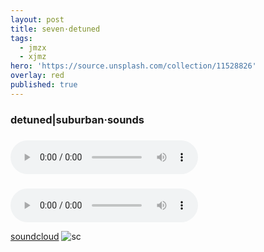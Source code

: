 ```yaml
---
layout: post
title: seven·detuned
tags:
  - jmzx
  - xjmz
hero: 'https://source.unsplash.com/collection/11528826'
overlay: red
published: true
---
```

###  detuned|suburban·sounds
<div class="cont">
<h3></h3>
</div>
<audio class="audio" controls="controls">
<source type="audio/mpeg" src="https://www.jmzx.uk/uploads/audio/A-102-In-a-day.mp3?_=1">
</audio>

<div class="cont">
<h3></h3>
</div>
<audio class="audio" controls="controls"><source type="audio/mpeg" src="https://www.jmzx.uk/uploads/audio/B-In-a-dayz.mp3?_=1">
</audio>

[soundcloud](https://www.soundcloud.com/jmzx/dealin-minds-preview)
![sc](https://www.jmzx.uk/uploads/sc.png)
